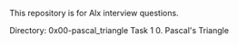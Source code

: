 This repository is for Alx interview questions.

Directory: 0x00-pascal_triangle
Task 1 0. Pascal's Triangle